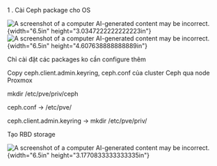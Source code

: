 1 . Cài Ceph package cho OS

![A screenshot of a computer AI-generated content may be
incorrect.](media/image1.png){width="6.5in"
height="3.0347222222222223in"}![A screenshot of a computer AI-generated
content may be incorrect.](media/image2.png){width="6.5in"
height="4.607638888888889in"}

Chỉ cài đặt các packages ko cần configure thêm

Copy ceph.client.admin.keyring, ceph.conf của cluster Ceph qua node
Proxmox

mkdir /etc/pve/priv/ceph

ceph.conf -\> /etc/pve/

ceph.client.admin.keyring -\> mkdir /etc/pve/priv/

Tạo RBD storage

![A screenshot of a computer AI-generated content may be
incorrect.](media/image3.png){width="6.5in"
height="3.1770833333333335in"}
